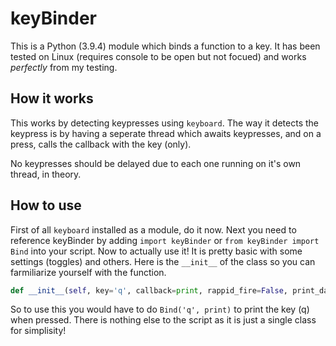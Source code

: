 # keyBinder
This is a Python (3.9.4) module which binds a function to a key. It has been tested on Linux (requires console to be open but not focued) and works *perfectly* from my testing.

## How it works
This works by detecting keypresses using `keyboard`. The way it detects the keypress is by having a seperate thread which awaits keypresses, and on a press, calls the callback with the key (only). 

No keypresses should be delayed due to each one running on it's own thread, in theory.

## How to use
First of all `keyboard` installed as a module, do it now. Next you need to reference keyBinder by adding `import keyBinder` or `from keyBinder import Bind` into your script. Now to actually use it! It is pretty basic with some settings (toggles) and others. Here is the `__init__` of the class so you can farmiliarize yourself with the function.

```python
def __init__(self, key='q', callback=print, rappid_fire=False, print_data=True, close_on_error=True, end_on_press=False):
```

So to use this you would have to do `Bind('q', print)` to print the key (q) when pressed.
There is nothing else to the script as it is just a single class for simplisity!
